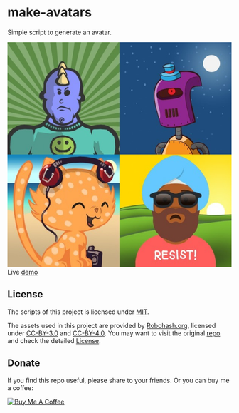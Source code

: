 # make-avatars
Simple script to generate an avatar.

![demo](demo.jpg)
Live [demo](https://demching.github.io/make-avatars/src/)

## License
The scripts of this project is licensed under [MIT](LICENSE).

The assets used in this project are provided by [Robohash.org](https://robohash.org), licensed under [CC-BY-3.0](https://creativecommons.org/licenses/by/3.0) and [CC-BY-4.0](https://creativecommons.org/licenses/by/4.0). You may want to visit the original [repo](https://github.com/e1ven/Robohash) and check the detailed [License](https://github.com/e1ven/Robohash#license).

## Donate
If you find this repo useful, please share to your friends. Or you can buy me a coffee:

<a href="https://www.buymeacoffee.com/demching" target="_blank"><img src="https://cdn.buymeacoffee.com/buttons/default-orange.png" alt="Buy Me A Coffee" height="41" width="174"></a>
